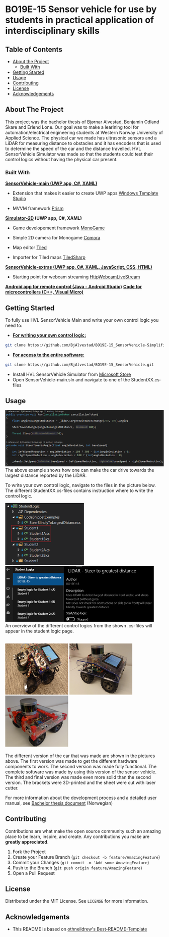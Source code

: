 # BO19E-15 Sensor vehicle for use by students in practical application of interdisciplinary skills 

## Table of Contents

* [About the Project](#about-the-project)
  * [Built With](#built-with)
* [Getting Started](#getting-started)
* [Usage](#usage)
* [Contributing](#contributing)
* [License](#license)
* [Acknowledgements](#acknowledgements)

## About The Project
This project was the bachelor thesis of Bjørnar Alvestad, Benjamin Odland Skare and Erlend Lone.
Our goal was to make a learining tool for automation/electrical engineering students at Western Norway University of Applied Science. The physical car we made has ultrasonic sensors and a LiDAR for measuring distance to obstacles and it has encoders that is used to determine the speed of the car and the distance travelled. HVL SensorVehicle Simulator was made so that the students could test their control logics without having the physical car present.


### Built With
**<u>SensorVehicle-main (UWP app, C#, XAML)</u>**
* Extension that makes it easier to create UWP apps [Windows Template Studio](https://marketplace.visualstudio.com/items?itemName=WASTeamAccount.WindowsTemplateStudio)	

* MVVM framework [Prism](https://prismlibrary.github.io/docs/)

**<u>Simulator-2D</u> (UWP app, C#, XAML)**

* Game developement framework [MonoGame](http://www.monogame.net/)

* Simple 2D camera for Monogame [Comora](https://github.com/aloisdeniel/Comora)

* Map editor [Tiled](https://www.mapeditor.org/)

* Importer for Tiled maps [TiledSharp](https://github.com/marshallward/TiledSharp)

  

**<u>SensorVehicle-extras (UWP app, C#, XAML, JavaScript, CSS, HTML)</u>**

* Starting point for webcam streaming [HttpWebcamLiveStream](https://github.com/SaschaIoT/HttpWebcamLiveStream/tree/master/HttpWebcamLiveStream)

**<u>Android app for remote control (Java - Android Studio)</u>**
**<u>Code for microcontrollers (C++, Visual Micro)</u>**

  

## Getting Started
To fully use HVL SensorVehicle Main and write your own control logic you need to: <br>
* **<u>For writing your own control logic:</u>**
```sh
git clone https://github.com/BjAlvestad/BO19E-15_SensorVehicle-Simplified.git
```
* **<u>For access to the entire software:</u>**
```sh
git clone https://github.com/BjAlvestad/BO19E-15_SensorVehicle.git
```
* Install HVL SensorVehicle Simulator from [Microsoft Store](https://www.microsoft.com/en-us/p/hvl-sensorvehicle-simulator/9nbs6gn8sqlg?activetab=pivot:overviewtab)
* Open SensorVehicle-main.sln and navigate to one of the StudentXX.cs-files

## Usage
![Control logic example](%5BDrawings%20and%20Documents%5D/Pictures/DriveToLargestDistance.png) <br>
The above example shows how one can make the car drive towards the largest distance reported by the LiDAR.

To write your own control logic, navigate to the files in the picture below.
The different StudentXX.cs-files contains instruction where to write the control logic. <br>

<img src="%5BDrawings%20and%20Documents%5D/Pictures/StudentLogicCS.png" width="251" height="197"> <img src="%5BDrawings%20and%20Documents%5D/Pictures/StudentLogicPage.png" width="473" height="177"> <br>
An overview of the different control logics from the shown .cs-files will appear in the student logic page. <br><br>


<img src="%5BDrawings%20and%20Documents%5D/Pictures/Prototype1.png" width="200" height="162">    <img src="%5BDrawings%20and%20Documents%5D/Pictures/Prototype2.png" width="200" height="162">    <img src="%5BDrawings%20and%20Documents%5D/Pictures/SensorVehicle.PNG" width="200" height="162"> <br><br>
The different version of the car that was made are shown in the pictures above.
The first version was made to get the different hardware components to work.
The second version was made fully functional. The complete software was made by using this version of the sensor vehicle.
The third and final version was made even more solid than the second version. The brackets were 3D-printed and the sheet were cut with laser cutter.



For more information about the development process and a detailed user manual, see [Bachelor thesis document](https://github.com/BjAlvestad/BO19E-15_SensorVehicle/blob/ReadMeTestBranch/%5BDrawings%20and%20Documents%5D/Bachelor%20Thesis%20(text%20in%20Norwegian)/BO19E-15%20Bacheloroppgave.pdf) (Norwegian)



## Contributing

Contributions are what make the open source community such an amazing place to be learn, inspire, and create. Any contributions you make are **greatly appreciated**.

1. Fork the Project
2. Create your Feature Branch (`git checkout -b feature/AmazingFeature`)
3. Commit your Changes (`git commit -m 'Add some AmazingFeature`)
4. Push to the Branch (`git push origin feature/AmazingFeature`)
5. Open a Pull Request



## License

Distributed under the MIT License. See `LICENSE` for more information.



## Acknowledgements
* This README is based on [othneildrew's Best-README-Template](https://github.com/othneildrew/Best-README-Template/blob/master/README.md)